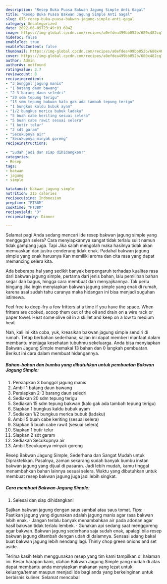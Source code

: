 ```yaml
---
description: "Resep Buka Puasa Bakwan Jagung Simple Anti Gagal"
title: "Resep Buka Puasa Bakwan Jagung Simple Anti Gagal"
slug: 675-resep-buka-puasa-bakwan-jagung-simple-anti-gagal
category: Uncategorized
date: 2022-06-09T23:49:03.604Z
image: https://img-global.cpcdn.com/recipes/a0efdea499bb852b/680x482cq70/bakwan-jagung-simple-foto-resep-utama.jpg
hideToc: false
enableToc: true
enableTocContent: false
thumbnail: https://img-global.cpcdn.com/recipes/a0efdea499bb852b/680x482cq70/bakwan-jagung-simple-foto-resep-utama.jpg
cover: https://img-global.cpcdn.com/recipes/a0efdea499bb852b/680x482cq70/bakwan-jagung-simple-foto-resep-utama.jpg
author: Admin
authorAv: notfound
ratingvalue: 3.7
reviewcount: 8
recipeingredient:
- "3 bonggol jagung manis"
- "1 batang daun bawang"
- "2-3 barang daun seledri"
- "20 sdm tepung terigu"
- "15 sdm tepung bakwan kalo gak ada tambah tepung terigu"
- "1 bungkus kaldu bubuk ayam"
- "1/2 bungkus merica bubuk ladaku"
- "5 buah cabe keriting sesuai selera"
- "5 buah cabe rawit sesuai selera"
- "1 butir telur"
- "2 sdt garam"
- "Secukupnya air"
- "Secukupnya minyak goreng"
recipeinstructions:

- "Sudah jadi dan siap dihidangkan!"
categories:
- Resep
tags:
- bakwan
- jagung
- simple

katakunci: bakwan jagung simple 
nutrition: 215 calories
recipecuisine: Indonesian
preptime: "PT38M"
cooktime: "PT38M"
recipeyield: "3"
recipecategory: Dinner

---
```



Selamat pagi Anda sedang mencari ide resep bakwan jagung simple yang menggugah selera? Cara menyiapkannya sangat tidak terlalu sulit namun tidak gampang juga. Tapi Jika salah mengolah maka hasilnya tidak akan memuaskan dan justru cenderung tidak enak. Padahal bakwan jagung simple yang enak harusnya Kan memiliki aroma dan cita rasa yang dapat memancing selera kita.


Ada beberapa hal yang sedikit banyak berpengaruh terhadap kualitas rasa dari bakwan jagung simple, pertama dari jenis bahan, lalu pemilihan bahan segar dan bagus, hingga cara membuat dan menyajikannya. Tak perlu bingung jika ingin menyiapkan bakwan jagung simple yang enak di rumah, karena asal sudah tahu caranya maka hidangan ini bisa menjadi suguhan istimewa.

Feel free to deep-fry a few fritters at a time if you have the space. When fritters are cooked, scoop them out of the oil and drain on a wire rack or paper towel. Heat some olive oil in a skillet and keep on a low to medium heat.


Nah, kali ini kita coba, yuk, kreasikan bakwan jagung simple sendiri di rumah. Tetap berbahan sederhana, sajian ini dapat memberi manfaat dalam membantu menjaga kesehatan tubuhmu sekeluarga. Anda bisa menyiapkan Bakwan Jagung Simple memakai 13 bahan dan 0 langkah pembuatan. Berikut ini cara dalam membuat hidangannya.

<!--inarticleads1-->

##### Bahan-bahan dan bumbu yang dibutuhkan untuk pembuatan Bakwan Jagung Simple:

1. Persiapkan 3 bonggol jagung manis
1. Ambil 1 batang daun bawang
1. Persiapkan 2-3 barang daun seledri
1. Sediakan 20 sdm tepung terigu
1. Sediakan 15 sdm tepung bakwan (kalo gak ada tambah tepung terigu)
1. Siapkan 1 bungkus kaldu bubuk ayam
1. Sediakan 1/2 bungkus merica bubuk (ladaku)
1. Ambil 5 buah cabe keriting (sesuai selera)
1. Siapkan 5 buah cabe rawit (sesuai selera)
1. Siapkan 1 butir telur
1. Siapkan 2 sdt garam
1. Sediakan Secukupnya air
1. Ambil Secukupnya minyak goreng


Resep Bakwan Jagung Simple, Sederhana dan Sangat Mudah untuk Dipraktekkan. Pasalnya, zaman sekarang sudah banyak bumbu instan bakwan jagung yang dijual di pasaran. Jadi lebih mudah, kamu tinggal menambahkan bahan lainnya sesuai selera. Waktu yang dibutuhkan untuk membuat resep bakwan jagung juga jadi lebih singkat. 

<!--inarticleads2-->

##### Cara membuat Bakwan Jagung Simple:


1. Selesai dan siap dihidangkan!

Sajikan bakwan jagung dengan saus sambal atau saus tomat. Tips: · Pastikan jagung yang digunakan adalah jagung manis agar rasa bakwan lebih enak. · Jangan terlalu banyak menambahkan air pada adonan agar hasil bakwan tidak terlalu lembek. · Gunakan api sedang saat menggoreng agar bakwan. Bakwan jagung sederhana saja sudah enak, apalagi bila resep bakwan jagung ditambah dengan udah di dalamnya. Sensasi udang bakal buat bakwan jagung lebih nendang lagi. Thinly chop green onions and set aside. 

Terima kasih telah menggunakan resep yang tim kami tampilkan di halaman ini. Besar harapan kami, olahan Bakwan Jagung Simple yang mudah di atas dapat membantu anda menyiapkan makanan yang lezat untuk keluarga/teman maupun menjadi ide bagi anda yang berkeinginan untuk berbisnis kuliner. Selamat mencoba!
